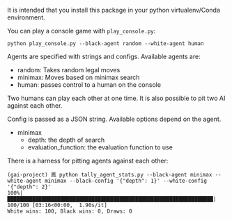 It is intended that you install this package in your python virtualenv/Conda environment.

You can play a console game with `play_console.py`:

``` shell
python play_console.py --black-agent random --white-agent human
```

Agents are specified with strings and configs.
Available agents are:

* random: Takes random legal moves
* minimax: Moves based on minimax search
* human: passes control to a human on the console

Two humans can play each other at one time.
It is also possible to pit two AI against each other.

Config is passed as a JSON string.
Available options depend on the agent.

* minimax
  * depth: the depth of search
  * evaluation_function: the evaluation function to use

There is a harness for pitting agents against each other:

``` shell
(gai-project) 鳳 python tally_agent_stats.py --black-agent minimax --white-agent minimax --black-config '{"depth": 1}' --white-config '{"depth": 2}'
100%|██████████████████████████████████████████████████████████████████| 100/100 [03:16<00:00,  1.90s/it]
White wins: 100, Black wins: 0, Draws: 0
```

